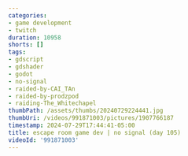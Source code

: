 ```yaml
---
categories:
- game development
- twitch
duration: 10958
shorts: []
tags:
- gdscript
- gdshader
- godot
- no-signal
- raided-by-CAI_TAn
- raided-by-prodzpod
- raiding-The_Whitechapel
thumbPath: /assets/thumbs/20240729224441.jpg
thumbUri: /videos/991871003/pictures/1907766187
timestamp: 2024-07-29T17:44:41-05:00
title: escape room game dev | no signal (day 105)
videoId: '991871003'
---
```

